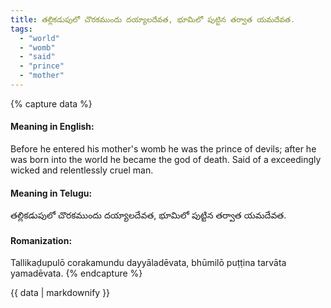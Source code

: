 ```yaml
---
title: తల్లికడుపులో చొరకముందు దయ్యాలదేవత, భూమిలో పుట్టిన తర్వాత యమదేవత.
tags:
  - "world"
  - "womb"
  - "said"
  - "prince"
  - "mother"
---
```


{% capture data %}
#### Meaning in English:
Before he entered his mother's womb he was the prince of devils; after he was born into the world he became the god of death.
Said of a exceedingly wicked and relentlessly cruel man.

#### Meaning in Telugu:
తల్లికడుపులో చొరకముందు దయ్యాలదేవత, భూమిలో పుట్టిన తర్వాత యమదేవత.

#### Romanization:
Tallikaḍupulō corakamundu dayyāladēvata, bhūmilō puṭṭina tarvāta yamadēvata.
{% endcapture %}

{{ data | markdownify }}


